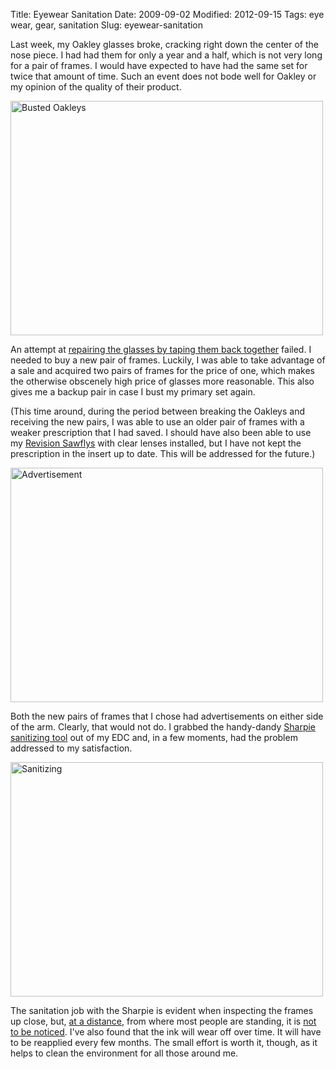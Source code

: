 Title: Eyewear Sanitation
Date: 2009-09-02
Modified: 2012-09-15
Tags: eye wear, gear, sanitation
Slug: eyewear-sanitation

Last week, my Oakley glasses broke, cracking right down the center of the nose piece. I had had them for only a year and a half, which is not very long for a pair of frames. I would have expected to have had the same set for twice that amount of time. Such an event does not bode well for Oakley or my opinion of the quality of their product.

<a href="http://www.flickr.com/photos/pigmonkey/3881547351/" title="Busted Oakleys by Pig Monkey, on Flickr"><img src="http://farm3.static.flickr.com/2565/3881547351_06b4ee38ba.jpg" width="500" height="375" alt="Busted Oakleys" /></a>

<!--more-->

An attempt at <a href="http://www.flickr.com/photos/pigmonkey/3882343250/in/set-72157622218239564/">repairing the glasses by taping them back together</a> failed. I needed to buy a new pair of frames. Luckily, I was able to take advantage of a sale and acquired two pairs of frames for the price of one, which makes the otherwise obscenely high price of glasses more reasonable. This also gives me a backup pair in case I bust my primary set again.

(This time around, during the period between breaking the Oakleys and receiving the new pairs, I was able to use an older pair of frames with a weaker prescription that I had saved. I should have also been able to use my <a href="http://pig-monkey.com/2007/06/10/revision-sawfly/">Revision Sawflys</a> with clear lenses installed, but I have not kept the prescription in the insert up to date. This will be addressed for the future.)

<a href="http://www.flickr.com/photos/pigmonkey/3882348412/" title="Advertisement by Pig Monkey, on Flickr"><img src="http://farm3.static.flickr.com/2475/3882348412_bf35cfbc89.jpg" width="500" height="375" alt="Advertisement" /></a>

Both the new pairs of frames that I chose had advertisements on either side of the arm. Clearly, that would not do. I grabbed the handy-dandy <a href="http://www.flickr.com/photos/pigmonkey/3881551983/in/set-72157622218239564/">Sharpie sanitizing tool</a> out of my EDC and, in a few moments, had the problem addressed to my satisfaction.

<a href="http://www.flickr.com/photos/pigmonkey/3882351430/" title="Sanitizing by Pig Monkey, on Flickr"><img src="http://farm3.static.flickr.com/2541/3882351430_ca208cb92f.jpg" width="500" height="375" alt="Sanitizing" /></a>

The sanitation job with the Sharpie is evident when inspecting the frames up close, but, <a href="http://www.flickr.com/photos/pigmonkey/3882357270/in/set-72157622218239564/">at a distance</a>, from where most people are standing, it is <a href="http://www.flickr.com/photos/pigmonkey/3882353674/in/set-72157622218239564/">not to be noticed</a>. I've also found that the ink will wear off over time. It will have to be reapplied every few months. The small effort is worth it, though, as it helps to clean the environment for all those around me.
